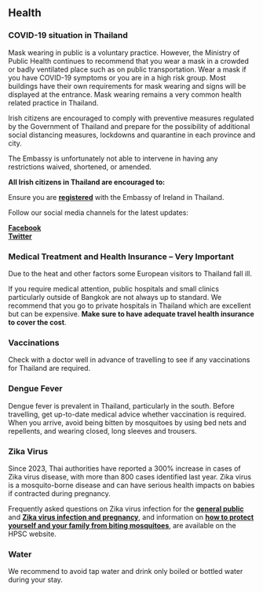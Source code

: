 ## Health

### **COVID-19 situation in Thailand**

Mask wearing in public is a voluntary practice. However, the Ministry of Public Health continues to recommend that you wear a mask in a crowded or badly ventilated place such as on public transportation. Wear a mask if you have COVID-19 symptoms or you are in a high risk group. Most buildings have their own requirements for mask wearing and signs will be displayed at the entrance. Mask wearing remains a very common health related practice in Thailand.

Irish citizens are encouraged to comply with preventive measures regulated by the Government of Thailand and prepare for the possibility of additional social distancing measures, lockdowns and quarantine in each province and city.

The Embassy is unfortunately not able to intervene in having any restrictions waived, shortened, or amended.

**All Irish citizens in Thailand are encouraged to:**

Ensure you are [**registered**](https://www.ireland.ie/en/dfa/overseas-travel/citizens-registration/) with the Embassy of Ireland in Thailand.

Follow our social media channels for the latest updates:

[**Facebook**](https://www.facebook.com/IrishEmbassyThailand)  
[**Twitter**](https://twitter.com/IrlEmbBangkok)

### **Medical Treatment and Health Insurance – Very Important**

Due to the heat and other factors some European visitors to Thailand fall ill.

If you require medical attention, public hospitals and small clinics particularly outside of Bangkok are not always up to standard. We recommend that you go to private hospitals in Thailand which are excellent but can be expensive. **Make sure to have adequate travel health insurance to cover the cost**.

### Vaccinations

Check with a doctor well in advance of travelling to see if any vaccinations for Thailand are required.

### **Dengue Fever**

Dengue fever is prevalent in Thailand, particularly in the south. Before travelling, get up-to-date medical advice whether vaccination is required. When you arrive, avoid being bitten by mosquitoes by using bed nets and repellents, and wearing closed, long sleeves and trousers.

### **Zika Virus**

Since 2023, Thai authorities have reported a 300% increase in cases of Zika virus disease, with more than 800 cases identified last year. Zika virus is a mosquito-borne disease and can have serious health impacts on babies if contracted during pregnancy.

Frequently asked questions on Zika virus infection for the [**general public**](https://www.hpsc.ie/a-z/vectorborne/zika/factsheet/factsheetforthegeneralpublic/) and [**Zika virus infection and pregnancy**](https://www.hpsc.ie/a-z/vectorborne/zika/factsheet/factsheetonzikavirusandpregnancy/), and information on [**how to protect yourself and your family from biting mosquitoes**](https://www.hpsc.ie/a-z/vectorborne/mosquitoes/protectyourselfagainstmosquitoes/), are available on the HPSC website.

### **Water**

We recommend to avoid tap water and drink only boiled or bottled water during your stay.